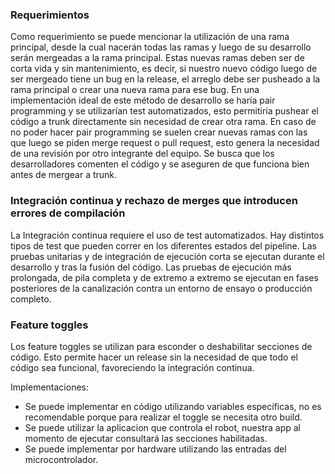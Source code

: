 ### Requerimientos

Como requerimiento se puede mencionar la utilización de una rama principal, desde la cual nacerán todas las ramas y luego de su desarrollo serán mergeadas a la rama principal. Estas nuevas ramas deben ser de corta vida y sin mantenimiento, es decir, si nuestro nuevo código luego de ser mergeado tiene un bug en la release, el arreglo debe ser pusheado a la rama principal o crear una nueva rama para ese bug.
En una implementación ideal de este método de desarrollo se haría pair programming y se utilizarían test automatizados, esto permitiría pushear el código a trunk directamente sin necesidad de crear otra rama. En caso de no poder hacer pair programming se suelen crear nuevas ramas con las que luego se piden merge request o pull request, esto genera la necesidad de una revisión por otro integrante del equipo. Se busca que los desarrolladores comenten el código y se aseguren de que funciona bien antes de mergear a trunk.

### Integración continua y rechazo de merges que introducen errores de compilación

La Integración continua requiere el uso de test automatizados. Hay distintos tipos de test que pueden correr en los diferentes estados del pipeline.
Las pruebas unitarias y de integración de ejecución corta se ejecutan durante el desarrollo y tras la fusión del código. Las pruebas de ejecución más prolongada, de pila completa y de extremo a extremo se ejecutan en fases posteriores de la canalización contra un entorno de ensayo o producción completo.

### Feature toggles

Los feature toggles se utilizan para esconder o deshabilitar secciones de código. Esto permite hacer un release sin la necesidad de que todo el código sea funcional, favoreciendo la integración continua.

Implementaciones:
- Se puede implementar en código utilizando variables específicas, no es recomendable porque para realizar el toggle se necesita otro build.
- Se puede utilizar la aplicacion que controla el robot, nuestra app al momento de ejecutar consultará las secciones habilitadas.
- Se puede implementar por hardware utilizando las entradas del microcontrolador.